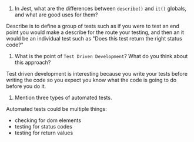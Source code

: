 1. In Jest, what are the differences between `describe()` and `it()` globals, and what are good uses for them?

Describe is to define a group of tests such as if you were to test an end point you would make a describe for the route your testing, and then an it would be an individual test such as "Does this test return the right status code?"

1. What is the point of `Test Driven Development`? What do you think about this approach?

Test driven development is interesting because you write your tests before writing the code so you expect you know what the code is going to do before you do it.

1. Mention three types of automated tests.

Automated tests could be multiple things:
 - checking for dom elements
 - testing for status codes
 - testing for return values